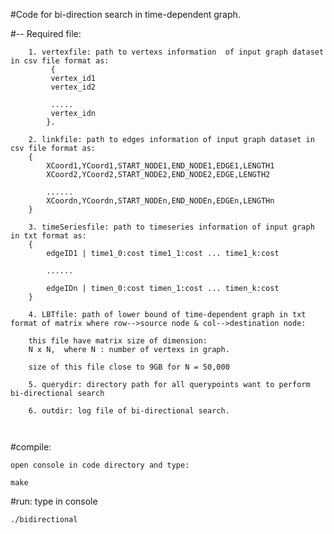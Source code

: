 <!-- @author kartik vishwakarma -->

 
#Code for bi-direction search in time-dependent graph.

#-- Required file:

```
	1. vertexfile: path to vertexs information 	of input graph dataset in csv file format as: 
		 {
		 vertex_id1
		 vertex_id2

		 .....
		 vertex_idn
		}.

	2. linkfile: path to edges information of input graph dataset in csv file format as:
	{
		XCoord1,YCoord1,START_NODE1,END_NODE1,EDGE1,LENGTH1
		XCoord2,YCoord2,START_NODE2,END_NODE2,EDGE,LENGTH2

		......
		XCoordn,YCoordn,START_NODEn,END_NODEn,EDGEn,LENGTHn
	}

	3. timeSeriesfile: path to timeseries information of input graph in txt format as:
	{
		edgeID1 | time1_0:cost time1_1:cost ... time1_k:cost

		......
		
		edgeIDn | timen_0:cost timen_1:cost ... timen_k:cost		
	}

	4. LBTfile: path of lower bound of time-dependent graph in txt format of matrix where row-->source node & col-->destination node:

	this file have matrix size of dimension: 
	N x N,  where N : number of vertexs in graph.

	size of this file close to 9GB for N = 50,000

	5. querydir: directory path for all querypoints want to perform bi-directional search

	6. outdir: log file of bi-directional search. 



```


#compile:
	
	open console in code directory and type:
	
	make

#run:
	type in console
	 
	./bidirectional
